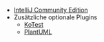 * [IntelliJ Community Edition](https://plugins.jetbrains.com/idea_ce)
* Zusätzliche optionale Plugins
    * [KoTest](https://plugins.jetbrains.com/plugin/14080-kotest)
    * [PlantUML](https://plugins.jetbrains.com/plugin/7017-plantuml-integration)